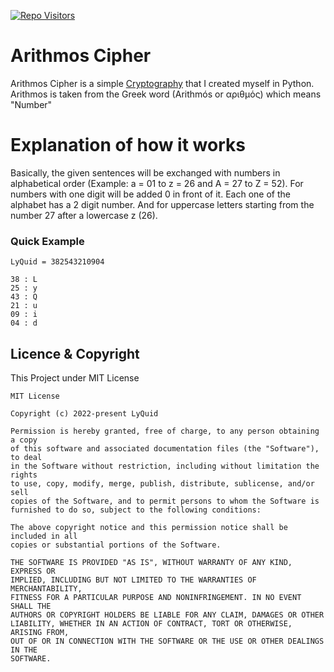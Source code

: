 [![Repo Visitors](https://visitor-badge.glitch.me/badge?page_id=LyQuid12.arithmos-cipher)](https://github.com/LyQuid12/arithmos-cipher)

# Arithmos Cipher
Arithmos Cipher is a simple [Cryptography](https://en.wikipedia.org/wiki/Cryptography) that I created myself in Python. Arithmos is taken from the Greek word (Arithmós or αριθμός) which means "Number"

# Explanation of how it works
Basically, the given sentences will be exchanged with numbers in alphabetical order (Example: a = 01 to z = 26 and A = 27 to Z = 52). For numbers with one digit will be added 0 in front of it. Each one of the alphabet has a 2 digit number. And for uppercase letters starting from the number 27 after a lowercase z (26).

### Quick Example
```
LyQuid = 382543210904

38 : L
25 : y
43 : Q
21 : u
09 : i
04 : d
```

## Licence & Copyright
This Project under MIT License
```
MIT License

Copyright (c) 2022-present LyQuid

Permission is hereby granted, free of charge, to any person obtaining a copy
of this software and associated documentation files (the "Software"), to deal
in the Software without restriction, including without limitation the rights
to use, copy, modify, merge, publish, distribute, sublicense, and/or sell
copies of the Software, and to permit persons to whom the Software is
furnished to do so, subject to the following conditions:

The above copyright notice and this permission notice shall be included in all
copies or substantial portions of the Software.

THE SOFTWARE IS PROVIDED "AS IS", WITHOUT WARRANTY OF ANY KIND, EXPRESS OR
IMPLIED, INCLUDING BUT NOT LIMITED TO THE WARRANTIES OF MERCHANTABILITY,
FITNESS FOR A PARTICULAR PURPOSE AND NONINFRINGEMENT. IN NO EVENT SHALL THE
AUTHORS OR COPYRIGHT HOLDERS BE LIABLE FOR ANY CLAIM, DAMAGES OR OTHER
LIABILITY, WHETHER IN AN ACTION OF CONTRACT, TORT OR OTHERWISE, ARISING FROM,
OUT OF OR IN CONNECTION WITH THE SOFTWARE OR THE USE OR OTHER DEALINGS IN THE
SOFTWARE.
```

